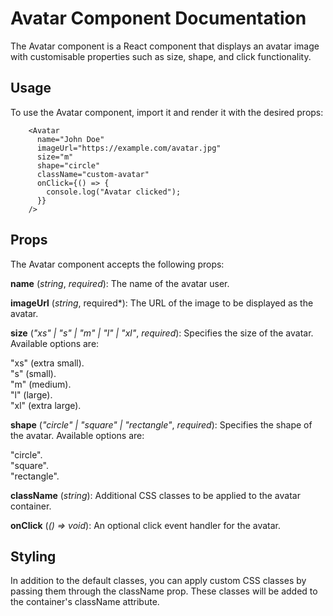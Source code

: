 # Avatar Component Documentation

The Avatar component is a React component that displays an avatar image with customisable properties such as size, shape, and click functionality.

## Usage

To use the Avatar component, import it and render it with the desired props:

        <Avatar
          name="John Doe"
          imageUrl="https://example.com/avatar.jpg"
          size="m"
          shape="circle"
          className="custom-avatar"
          onClick={() => {
            console.log("Avatar clicked");
          }}
        />

## Props

The Avatar component accepts the following props:

**name** (_string_, _required_): The name of the avatar user.

**imageUrl** (_string_, required\*): The URL of the image to be displayed as the avatar.

**size** (_"xs" | "s" | "m" | "l" | "xl"_, _required_): Specifies the size of the avatar. Available options are:

"xs" (extra small).\
"s" (small).\
"m" (medium).\
"l" (large).\
"xl" (extra large).

**shape** (_"circle" | "square" | "rectangle"_, _required_): Specifies the shape of the avatar. Available options are:

"circle".\
"square".\
"rectangle".

**className** (_string_): Additional CSS classes to be applied to the avatar container.

**onClick** (_() => void_): An optional click event handler for the avatar.

## Styling

In addition to the default classes, you can apply custom CSS classes by passing them through the className prop. These classes will be added to the container's className attribute.
